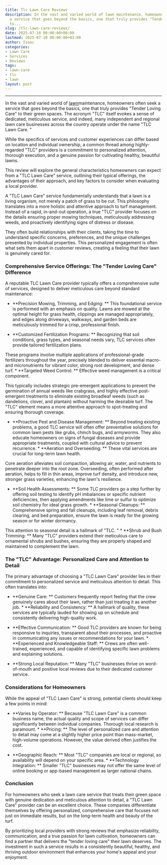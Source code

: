 ```yaml
---
title: Tlc Lawn Care Reviews
description: In the vast and varied world of lawn maintenance, homeowners often seek
  a service that goes beyond the basics, one that truly provides "Tender Loving Care"
  to...
slug: /tlc-lawn-care-reviews/
date: 2025-07-10 00:00:00+00:00
lastmod: 2025-07-10 00:00:00+03:00
author: Isaac
categories:
- Lawn Care
- Services
- Reviews
tags:
- lawn-care
- tlc
- lawn
layout: post
---
```

---

In the vast and varied world of [lawn](https://pestpolicy.com/10-essential-lawn-and-garden-tools-for-fall/)maintenance, homeowners often seek a service that goes beyond the basics, one that truly provides "Tender Loving Care" to their green spaces. The acronym "TLC" itself evokes a sense of dedicated, meticulous service, and indeed, many independent and regional lawn care businesses across the country operate under the name "TLC Lawn Care. "

While the specifics of services and customer experiences can differ based on location and individual ownership, a common thread among highly-regarded "TLC" providers is a commitment to personalized attention, thorough execution, and a genuine passion for cultivating healthy, beautiful lawns.

This review will explore the general characteristics homeowners can expect from a "TLC Lawn Care" service, outlining their typical offerings, the advantages of their approach, and key factors to consider when evaluating a local provider.

A "TLC Lawn Care" service fundamentally understands that a lawn is a living organism, not merely a patch of grass to be cut. This philosophy translates into a more holistic and attentive approach to turf management. Instead of a rapid, in-and-out operation, a true "TLC" provider focuses on the details ensuring proper mowing techniques, meticulously addressing weeds, and proactively identifying signs of distress or disease.

They often build relationships with their clients, taking the time to understand specific concerns, preferences, and the unique challenges presented by individual properties. This personalized engagement is often what sets them apart in customer reviews, creating a feeling that their lawn is genuinely cared for.

###  Comprehensive Service Offerings: The "Tender Loving Care" Difference

A reputable TLC Lawn Care provider typically offers a comprehensive suite of services, designed to deliver meticulous care beyond standard maintenance:

* **Precision Mowing, Trimming, and Edging: ** This foundational service is performed with an emphasis on quality. Lawns are mowed at the optimal height for grass health, clippings are managed appropriately, and edges along driveways, walkways, and garden beds are meticulously trimmed for a crisp, professional finish.

* **Customized Fertilization Programs: ** Recognizing that soil conditions, grass types, and seasonal needs vary, TLC services often provide tailored fertilization plans.

These programs involve multiple applications of professional-grade fertilizers throughout the year, precisely blended to deliver essential macro- and micronutrients for vibrant color, strong root development, and dense turf. * **Targeted Weed Control: ** Effective weed management is a critical component.

This typically includes strategic pre-emergent applications to prevent the germination of annual weeds like crabgrass, and highly effective post-emergent treatments to eliminate existing broadleaf weeds (such as dandelions, clover, and plantain) without harming the desirable turf. The "TLC" element means a more attentive approach to spot-treating and ensuring thorough coverage.

* **Proactive Pest and Disease Management: ** Beyond treating existing problems, a good TLC service will often offer preventative solutions for common lawn pests like grubs, chinch bugs, and armyworms. They also educate homeowners on signs of fungal diseases and provide appropriate treatments, coupled with cultural advice to prevent recurrence. * **Aeration and Overseeding: ** These vital services are crucial for long-term lawn health.

Core aeration alleviates soil compaction, allowing air, water, and nutrients to penetrate deeper into the root zone. Overseeding, often performed after aeration, helps to fill in thin areas, improve turf density, and introduce new, stronger grass varieties, enhancing the lawn's resilience.

* **Soil Health Assessments: ** Some TLC providers go a step further by offering soil testing to identify pH imbalances or specific nutrient deficiencies, then applying amendments like lime or sulfur to optimize soil chemistry for ideal grass growth. * **Seasonal Cleanups: ** Comprehensive spring and fall cleanups, including leaf removal, debris clearing, and bed preparation, ensure the lawn is ready for the growing season or for winter dormancy.

This attention to seasonal detail is a hallmark of "TLC. " * **Shrub and Bush Trimming: ** Many "TLC" providers extend their meticulous care to ornamental shrubs and bushes, ensuring they are properly shaped and maintained to complement the lawn.

###  The "TLC" Advantage: Personalized Care and Attention to Detail

The primary advantage of choosing a "TLC Lawn Care" provider lies in their commitment to personalized service and meticulous attention to detail. This often translates into:

* **Genuine Care: ** Customers frequently report feeling that the crew genuinely cares about their lawn, rather than just treating it as another job. * **Reliability and Consistency: ** A hallmark of quality, these services are typically lauded for showing up on schedule and consistently delivering high-quality work.

* **Effective Communication: ** Good TLC providers are known for being responsive to inquiries, transparent about their processes, and proactive in communicating any issues or recommendations for your lawn. * **Experienced and Knowledgeable Staff: ** Crews are often well-trained, experienced, and capable of identifying specific lawn problems and explaining solutions.

* **Strong Local Reputation: ** Many "TLC" businesses thrive on word-of-mouth and positive local reviews due to their dedicated customer service.

###  Considerations for Homeowners

While the appeal of "TLC Lawn Care" is strong, potential clients should keep a few points in mind:

* **Varies by Operator: ** Because "TLC Lawn Care" is a common business name, the actual quality and scope of services can differ significantly between individual companies. Thorough local research is paramount. * **Pricing: ** The level of personalized care and attention to detail may come at a slightly higher price point than mass-market, high-volume operations. However, the value derived often justifies the cost.

* **Geographic Reach: ** Most "TLC" companies are local or regional, so availability will depend on your specific area. * **Technology Integration: ** Smaller "TLC" businesses may not offer the same level of online booking or app-based management as larger national chains.

###  Conclusion

For homeowners who seek a lawn care service that treats their green space with genuine dedication and meticulous attention to detail, a "TLC Lawn Care" provider can be an excellent choice. These companies differentiate themselves by offering personalized, comprehensive care that focuses not just on immediate results, but on the long-term health and beauty of the turf.

By prioritizing local providers with strong reviews that emphasize reliability, communication, and a true passion for lawn cultivation, homeowners can find a partner that delivers the "tender loving care" their lawn deserves. The investment in such a service results in a consistently beautiful, healthy, and thriving outdoor environment that enhances your home's appeal and your enjoyment.
